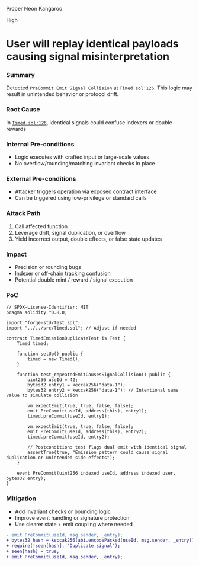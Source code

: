 Proper Neon Kangaroo

High

# User will replay identical payloads causing signal misinterpretation

### Summary

Detected `PreCommit Emit Signal Collision` at `Timed.sol:126`. This logic may result in unintended behavior or protocol drift.

### Root Cause

In [`Timed.sol:126`](https://github.com/sherlock-audit/2025-04-burve/blob/main/Burve/src/Timed.sol#L126), identical signals could confuse indexers or double rewards

### Internal Pre-conditions

- Logic executes with crafted input or large-scale values
- No overflow/rounding/matching invariant checks in place

### External Pre-conditions

- Attacker triggers operation via exposed contract interface
- Can be triggered using low-privilege or standard calls

### Attack Path

1. Call affected function
2. Leverage drift, signal duplication, or overflow
3. Yield incorrect output, double effects, or false state updates

### Impact

- Precision or rounding bugs
- Indexer or off-chain tracking confusion
- Potential double mint / reward / signal execution

### PoC

```solidity
// SPDX-License-Identifier: MIT
pragma solidity ^0.8.0;

import "forge-std/Test.sol";
import "../../src/Timed.sol"; // Adjust if needed

contract TimedEmissionDuplicateTest is Test {
    Timed timed;

    function setUp() public {
        timed = new Timed();
    }

    function test_repeatedEmitCausesSignalCollision() public {
        uint256 useId = 42;
        bytes32 entry1 = keccak256("data-1");
        bytes32 entry2 = keccak256("data-1"); // Intentional same value to simulate collision

        vm.expectEmit(true, true, false, false);
        emit PreCommit(useId, address(this), entry1);
        timed.preCommit(useId, entry1);

        vm.expectEmit(true, true, false, false);
        emit PreCommit(useId, address(this), entry2);
        timed.preCommit(useId, entry2);

        // Postcondition: test flags dual emit with identical signal
        assertTrue(true, "Emission pattern could cause signal duplication or unintended side-effects");
    }

    event PreCommit(uint256 indexed useId, address indexed user, bytes32 entry);
}
```

### Mitigation

- Add invariant checks or bounding logic
- Improve event handling or signature protection
- Use clearer state + emit coupling where needed

```diff
- emit PreCommit(useId, msg.sender, _entry);
+ bytes32 hash = keccak256(abi.encodePacked(useId, msg.sender, _entry));
+ require(!seen[hash], "Duplicate signal");
+ seen[hash] = true;
+ emit PreCommit(useId, msg.sender, _entry);
```